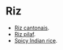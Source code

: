 # Riz

 * [Riz cantonais](https://spicetrekkers.com/recipes/cantonese-fried-rice  https://www.kikkoman.co.uk/recipes/all/classic-cantonese-fried-rice/).
 * [Riz pilaf](https://www.marmiton.org/recettes/recette_riz-pilaf_27905.aspx).
 * [Spicy Indian rice](https://www.bbcgoodfood.com/recipes/3238/spicy-indian-rice).
